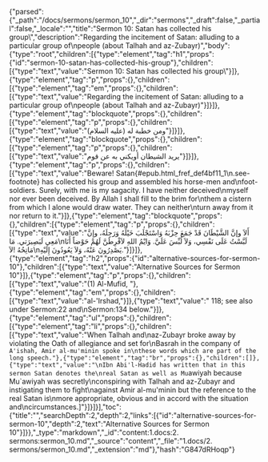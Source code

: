 {"parsed":{"_path":"/docs/sermons/sermon_10","_dir":"sermons","_draft":false,"_partial":false,"_locale":"","title":"Sermon 10:  Satan has collected his group\\","description":"Regarding the incitement of Satan: alluding to a particular group of\npeople (about Talhah and az-Zubayr)","body":{"type":"root","children":[{"type":"element","tag":"h1","props":{"id":"sermon-10-satan-has-collected-his-group"},"children":[{"type":"text","value":"Sermon 10:  Satan has collected his group\\"}]},{"type":"element","tag":"p","props":{},"children":[{"type":"element","tag":"em","props":{},"children":[{"type":"text","value":"Regarding the incitement of Satan: alluding to a particular group of\npeople (about Talhah and az-Zubayr)"}]}]},{"type":"element","tag":"blockquote","props":{},"children":[{"type":"element","tag":"p","props":{},"children":[{"type":"text","value":"ومن خطبة له (عليه السلام)"}]}]},{"type":"element","tag":"blockquote","props":{},"children":[{"type":"element","tag":"p","props":{},"children":[{"type":"text","value":"يريد الشيطان أويكني به عن قوم"}]}]},{"type":"element","tag":"p","props":{},"children":[{"type":"text","value":"Beware! Satan{#epub.html_fref_def4bf11_1\n.see-footnote} has collected his group and assembled his horse-men and\nfoot-soldiers. Surely, with me is my sagacity. I have neither deceived\nmyself nor ever been deceived. By Allah I shall fill to the brim for\nthem a cistern from which I alone would draw water. They can neither\nturn away from it nor return to it."}]},{"type":"element","tag":"blockquote","props":{},"children":[{"type":"element","tag":"p","props":{},"children":[{"type":"text","value":"أَلاَ وإنَّ الشَّيْطَانَ قَدْ جَمَعَ حِزْبَهُ وَاسْتَجْلَبَ خَيْلَهُ وَرَجِلَهُ، وإِنَّ مَعِي لَبَصِيرَتي. مَا\nلَبَّسْتُ عَلَى نَفْسِي، وَلاَ لُبِّسَ عَلَيَّ. وَايْمُ اللهِ لاَفْرِطَنَّ لَهُمْ حَوْضاً أَنَا مَاتِحُهُ !لاَ\nيَصْدِرُونَ عَنْهُ، وَلاَ يَعُودُونَ إِلَيْهِ."}]}]},{"type":"element","tag":"h2","props":{"id":"alternative-sources-for-sermon-10"},"children":[{"type":"text","value":"Alternative Sources for Sermon 10"}]},{"type":"element","tag":"p","props":{},"children":[{"type":"text","value":"(1) Al-Mufid, "},{"type":"element","tag":"em","props":{},"children":[{"type":"text","value":"al-'Irshad,"}]},{"type":"text","value":" 118; see also under Sermon:22 and\nSermon:134 below."}]},{"type":"element","tag":"ul","props":{},"children":[{"type":"element","tag":"li","props":{},"children":[{"type":"text","value":"When Talhah and\naz-Zubayr broke away by violating the Oath of allegiance and set for\nBasrah in the company of `A'ishah, Amir al-mu'minin spoke in\nthese words which are part of the long speech."},{"type":"element","tag":"br","props":{},"children":[]},{"type":"text","value":"\nIbn Abi'l-Hadid has written that in this sermon Satan denotes the\nreal Satan as well as Mu`awiyah because Mu`awiyah was secretly\nconspiring with Talhah and az-Zubayr and instigating them to fight\nagainst Amir al-mu'minin but the reference to the real Satan is\nmore appropriate, obvious and in accord with the situation and\ncircumstances.]"}]}]}],"toc":{"title":"","searchDepth":2,"depth":2,"links":[{"id":"alternative-sources-for-sermon-10","depth":2,"text":"Alternative Sources for Sermon 10"}]}},"_type":"markdown","_id":"content:1.docs:2. sermons:sermon_10.md","_source":"content","_file":"1.docs/2. sermons/sermon_10.md","_extension":"md"},"hash":"G847dRHoqp"}